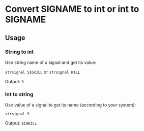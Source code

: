 # Convert SIGNAME to int or int to SIGNAME

## Usage
### String to int
Use string name of a signal and get its value:

`strsignal SIGKILL` or `strsignal KILL`

Output: `9`
### Int to string
Use value of a signal to get its name (according to your system):

`strsignal 9`

Output: `SIGKILL`
